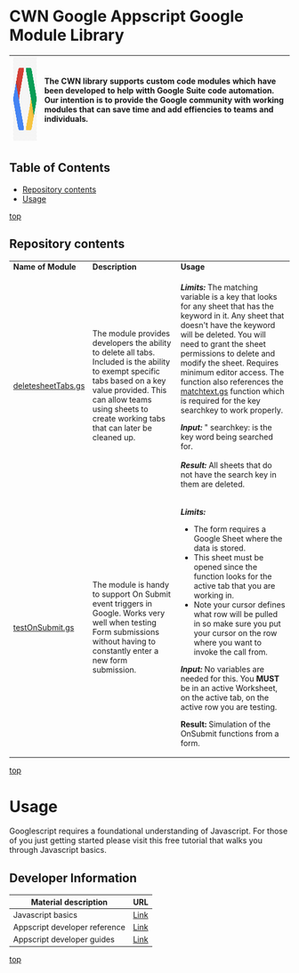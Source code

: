 # <a name="top">CWN Google Appscript Google Module Library</a> 

| <img src="./images/code_gas.png" width="200" height="150">  | The CWN library supports custom code modules which have been developed to help witth Google Suite code automation.  Our intention is to provide the Google community with working modules that can save time and add effiencies to teams and individuals. |
| :-------------- | :----------- | 

## Table of Contents

- [Repository contents](#repository-contents)
- [Usage](#usage)


[top](#top)
## Repository contents

<table border="0" cellspacing="0">
<tbody>
<tr>
<td align="top"><strong>Name of Module</strong></td>
<td align="top"><strong>Description</strong></td>
<td align="top"><strong>Usage</strong></td>
</tr>
<tr>
<td><a href="https://github.com/cwnit/toolkits/blob/master/collections/googleappscript/code_modules/deletesheetTabs.gs">deletesheetTabs.gs</a></td>
<td>The module provides developers the ability to delete all tabs. Included is the ability to exempt specific tabs based on a key value provided.  This can allow teams using sheets to create working tabs that can later be cleaned up.</td>
<td>
<p><em><strong>Limits:</strong></em> The matching variable is a key that looks for any sheet that has the keyword in it. Any sheet that doesn't have the keyword will be deleted. You will need to grant the sheet permissions to delete and modify the sheet. Requires minimum editor access. The function also references the  <a href="https://github.com/cwnit/toolkits/blob/master/collections/googleappscript/google_sheets/matchtext.gs">matchtext.gs</a> function which is required for the key searchkey to work properly.</p>
<p><em><strong>Input:</strong></em>&nbsp;" searchkey: is the key word being searched for.<br /><br /><em><strong>Result:</strong></em>&nbsp;All sheets that do not have the search key in them are deleted.</p> 
</td>
</tr>
<tr>
<td><a href="https://github.com/cwnit/toolkits/blob/master/collections/googleappscript/code_modules/testOnSubmit.gs">testOnSubmit.gs</a></td>
<td>The module is handy to support On Submit event triggers in Google. Works very well when testing Form submissions without having to constantly enter a new form submission.&nbsp;</td>
<td>
<p><em><strong>Limits:&nbsp;</strong></em></p>
<ul>
<li>The form requires a Google Sheet where the data is stored.</li>
<li>This sheet must be opened since the function looks for the active tab that you are working in.</li>
<li>Note your cursor defines what row will be pulled in so make sure you put your cursor on the row where you want to invoke the call from.</li>
</ul>
<p><em><strong>Input: </strong></em>No variables are needed for this. You <strong>MUST</strong> be in an active Worksheet, on the active tab, on the active row you are testing.</p>
<p><strong>Result:</strong> Simulation of the OnSubmit functions from a form.</p>
</td>
</tr>
</tbody>
</table>

[top](#top)


# Usage
Googlescript requires a foundational understanding of Javascript.  For those of you just getting started please visit this free tutorial that walks you through Javascript basics.

## Developer Information ##
| Material description | URL |
| ---------- | ------------ |
| Javascript basics | [Link](https://www.w3schools.com/js/DEFAULT.asp) |
| Appscript developer reference | [Link](https://developers.google.com/apps-script/reference/) |
| Appscript developer guides | [Link](https://developers.google.com/google-ads/scripts/docs/your-first-script) |



[top](#top)
